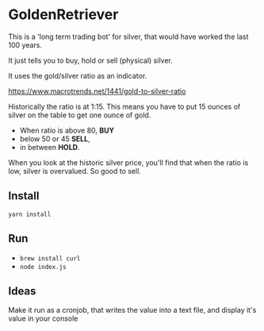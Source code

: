 # GoldenRetriever

This is a 'long term trading bot' for silver, that would have worked the last 100 years.

It just tells you to buy, hold or sell (physical) silver.

It uses the gold/silver ratio as an indicator.

https://www.macrotrends.net/1441/gold-to-silver-ratio

Historically the ratio is at 1:15. This means you have to put 15 ounces of silver on the table to get one ounce of gold.

- When ratio is above 80, **BUY**
- below 50 or 45 **SELL**, 
- in between **HOLD**.

When you look at the historic silver price, you'll find that when the ratio is low, silver is overvalued. So good to sell.


## Install

`yarn install`

## Run

- `brew install curl`
- `node index.js`

## Ideas

Make it run as a cronjob, that writes the value into a text file, and display it's value in your console
